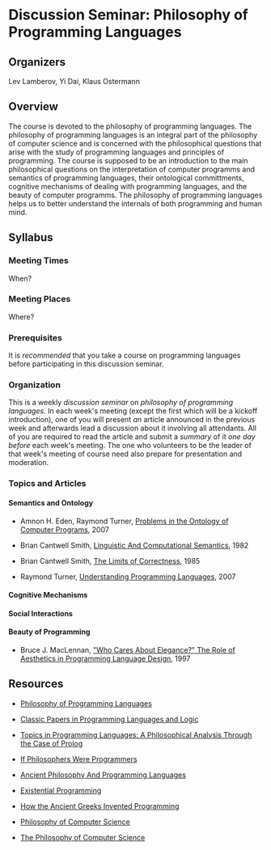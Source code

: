 # Discussion Seminar: Philosophy of Programming Languages

## Organizers

Lev Lamberov, Yi Dai, Klaus Ostermann

## Overview

The course is devoted to the philosophy of programming languages. The philosophy of programming languages is an integral part of the philosophy of computer science and is concerned with the philosophical questions that arise with the study of programming languages and principles of programming. The course is supposed to be an introduction to the main philosophical questions on the interpretation of computer programms and semantics of programming languages, their ontological committments, cognitive mechanisms of dealing with programming languages, and the beauty of computer programms. The philosophy of programming languages helps us to better understand the internals of both programming and human mind.

## Syllabus

### Meeting Times

When?

### Meeting Places

Where?

### Prerequisites

It is _recommended_ that you take a course on programming languages before
participating in this discussion seminar.

### Organization

This is a weekly _discussion seminar_ on _philosophy of programming
languages_.  In each week's meeting (except the first which will be a kickoff
introduction), one of you will present _an_ article announced in the previous
week and afterwards lead a discussion about it involving all attendants.  All
of you are required to read the article and submit a _summary_ of it _one day
before_ each week's meeting.  The one who volunteers to be the leader of that
week's meeting of course need also prepare for presentation and moderation.

### Topics and Articles

#### Semantics and Ontology

- Amnon H. Eden, Raymond Turner, [Problems in the Ontology of Computer
  Programs](http://www.eden-study.org/articles/2007/problems-ontology-programs_ao.pdf),
  2007

- Brian Cantwell Smith, [Linguistic And Computational
  Semantics](http://citeseerx.ist.psu.edu/viewdoc/download;jsessionid=E4BA8A64DD1DE5D80A58ED3D3EB5992F?doi=10.1.1.14.8886&rep=rep1&type=pdf),
  1982

- Brian Cantwell Smith, [The Limits of Correctness](https://www.student.cs.uwaterloo.ca/~cs492/11public_html/p18-smith.pdf),
  1985

- Raymond Turner, [Understanding Programming
  Languages](http://cswww.essex.ac.uk/staff/turnr/Mypapers/understanding-programming-languages.pdf),
  2007

#### Cognitive Mechanisms

#### Social Interactions

#### Beauty of Programming

- Bruce J. MacLennan, ["Who Cares About Elegance?" The Role of Aesthetics in
  Programming Language
  Design](http://citeseerx.ist.psu.edu/viewdoc/download?doi=10.1.1.52.7855&rep=rep1&type=pdf),
  1997

## Resources

- [Philosophy of Programming Languages](http://pcs.essex.ac.uk/pls.html)

- [Classic Papers in Programming Languages and
  Logic](http://www.cs.cmu.edu/~crary/819-f09/)

- [Topics in Programming Languages: A Philosophical Analysis Through the Case
  of
  Prolog](http://www.chartridgebooksoxford.com/index.php/current-titles?id=40)

- [If Philosophers Were
  Programmers](http://developeronline.blogspot.de/2009/04/if-philosophers-were-programmers.html)

- [Ancient Philosophy And Programming
  Languages](http://www.perlmonks.org/?node_id=349593)

- [Existential Programming](http://www.existentialprogramming.com/)

- [How the Ancient Greeks Invented
  Programming](http://www.infoq.com/presentations/Philosophy-Programming)

- [Philosophy of Computer Science](http://pcs.essex.ac.uk/index.html)

- [The Philosophy of Computer
  Science](http://plato.stanford.edu/entries/computer-science/)
